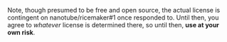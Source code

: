Note, though presumed to be free and open source, the actual license is contingent on nanotube/ricemaker#1 once responded to. Until then, you agree to _whatever_ license is determined there, so until then, **use at your own risk**.